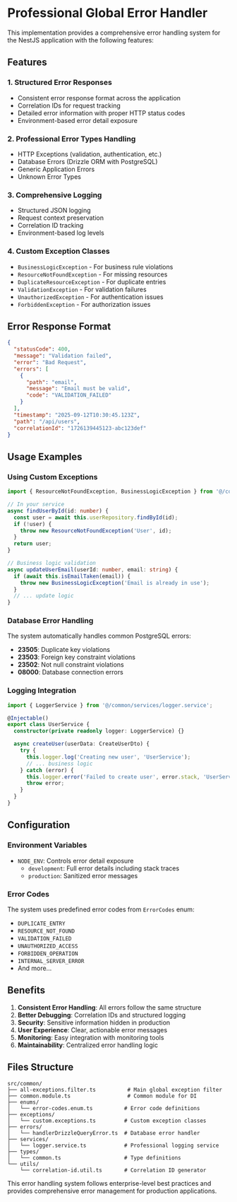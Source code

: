 # Professional Global Error Handler

This implementation provides a comprehensive error handling system for the NestJS application with the following features:

## Features

### 1. **Structured Error Responses**
- Consistent error response format across the application
- Correlation IDs for request tracking
- Detailed error information with proper HTTP status codes
- Environment-based error detail exposure

### 2. **Professional Error Types Handling**
- HTTP Exceptions (validation, authentication, etc.)
- Database Errors (Drizzle ORM with PostgreSQL)
- Generic Application Errors
- Unknown Error Types

### 3. **Comprehensive Logging**
- Structured JSON logging
- Request context preservation
- Correlation ID tracking
- Environment-based log levels

### 4. **Custom Exception Classes**
- `BusinessLogicException` - For business rule violations
- `ResourceNotFoundException` - For missing resources
- `DuplicateResourceException` - For duplicate entries
- `ValidationException` - For validation failures
- `UnauthorizedException` - For authentication issues
- `ForbiddenException` - For authorization issues

## Error Response Format

```json
{
  "statusCode": 400,
  "message": "Validation failed",
  "error": "Bad Request",
  "errors": [
    {
      "path": "email",
      "message": "Email must be valid",
      "code": "VALIDATION_FAILED"
    }
  ],
  "timestamp": "2025-09-12T10:30:45.123Z",
  "path": "/api/users",
  "correlationId": "1726139445123-abc123def"
}
```

## Usage Examples

### Using Custom Exceptions

```typescript
import { ResourceNotFoundException, BusinessLogicException } from '@/common/exceptions/custom.exceptions';

// In your service
async findUserById(id: number) {
  const user = await this.userRepository.findById(id);
  if (!user) {
    throw new ResourceNotFoundException('User', id);
  }
  return user;
}

// Business logic validation
async updateUserEmail(userId: number, email: string) {
  if (await this.isEmailTaken(email)) {
    throw new BusinessLogicException('Email is already in use');
  }
  // ... update logic
}
```

### Database Error Handling

The system automatically handles common PostgreSQL errors:
- **23505**: Duplicate key violations
- **23503**: Foreign key constraint violations
- **23502**: Not null constraint violations
- **08000**: Database connection errors

### Logging Integration

```typescript
import { LoggerService } from '@/common/services/logger.service';

@Injectable()
export class UserService {
  constructor(private readonly logger: LoggerService) {}

  async createUser(userData: CreateUserDto) {
    try {
      this.logger.log('Creating new user', 'UserService');
      // ... business logic
    } catch (error) {
      this.logger.error('Failed to create user', error.stack, 'UserService');
      throw error;
    }
  }
}
```

## Configuration

### Environment Variables

- `NODE_ENV`: Controls error detail exposure
  - `development`: Full error details including stack traces
  - `production`: Sanitized error messages

### Error Codes

The system uses predefined error codes from `ErrorCodes` enum:
- `DUPLICATE_ENTRY`
- `RESOURCE_NOT_FOUND`
- `VALIDATION_FAILED`
- `UNAUTHORIZED_ACCESS`
- `FORBIDDEN_OPERATION`
- `INTERNAL_SERVER_ERROR`
- And more...

## Benefits

1. **Consistent Error Handling**: All errors follow the same structure
2. **Better Debugging**: Correlation IDs and structured logging
3. **Security**: Sensitive information hidden in production
4. **User Experience**: Clear, actionable error messages
5. **Monitoring**: Easy integration with monitoring tools
6. **Maintainability**: Centralized error handling logic

## Files Structure

```
src/common/
├── all-exceptions.filter.ts          # Main global exception filter
├── common.module.ts                  # Common module for DI
├── enums/
│   └── error-codes.enum.ts          # Error code definitions
├── exceptions/
│   └── custom.exceptions.ts         # Custom exception classes
├── errors/
│   └── handlerDrizzleQueryError.ts  # Database error handler
├── services/
│   └── logger.service.ts            # Professional logging service
├── types/
│   └── common.ts                    # Type definitions
└── utils/
    └── correlation-id.util.ts       # Correlation ID generator
```

This error handling system follows enterprise-level best practices and provides comprehensive error management for production applications.
